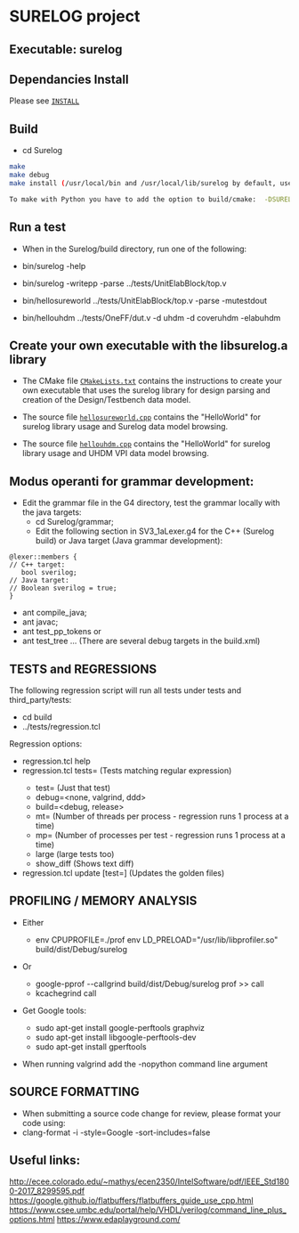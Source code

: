 # SURELOG project
## Executable: surelog

## Dependancies Install 

Please see [`INSTALL`](../INSTALL.md)

## Build
 * cd Surelog
```bash
make
make debug
make install (/usr/local/bin and /usr/local/lib/surelog by default, use DESTDIR= for alternative locations)

To make with Python you have to add the option to build/cmake:  -DSURELOG_WITH_PYTHON=1
```

## Run a test

* When in the Surelog/build directory, run one of the following:

* bin/surelog -help

* bin/surelog -writepp -parse ../tests/UnitElabBlock/top.v

* bin/hellosureworld ../tests/UnitElabBlock/top.v -parse -mutestdout

* bin/hellouhdm ../tests/OneFF/dut.v -d uhdm -d coveruhdm -elabuhdm

## Create your own executable with the libsurelog.a library

* The CMake file [`CMakeLists.txt`](../tests/TestInstall/CMakeLists.txt) contains the instructions to create your own executable that uses the surelog library for design parsing and creation of the Design/Testbench data model.

* The source file [`hellosureworld.cpp`](hellosureworld.cpp) contains the "HelloWorld" for surelog library usage and Surelog data model browsing. 

* The source file [`hellouhdm.cpp`](hellouhdm.cpp) contains the "HelloWorld" for surelog library usage and UHDM VPI data model browsing.

## Modus operanti for grammar development:

* Edit the grammar file in the G4 directory, test the grammar locally with the java targets: 
  * cd Surelog/grammar;
  * Edit the following section in SV3_1aLexer.g4 for the C++ (Surelog build) or Java target (Java grammar development):
```
@lexer::members {
// C++ target:
   bool sverilog;
// Java target:
// Boolean sverilog = true;
}
```

  * ant compile_java;
  * ant javac;
  * ant test_pp_tokens or
  * ant test_tree ... (There are several debug targets in the build.xml)

## TESTS and REGRESSIONS

The following regression script will run all tests under tests and third_party/tests:
* cd build
* ../tests/regression.tcl 

Regression options:
* regression.tcl help   
* regression.tcl tests=<testname>     (Tests matching regular expression)
  * test=<testname>                   (Just that test)
  * debug=<none, valgrind, ddd>
  * build=<debug, release>
  * mt=<nbThreads>                    (Number of threads per process -
                                       regression runs 1 process at a time)
  * mp=<nbProcesses>                  (Number of processes per test -
                                       regression runs 1 process at a time)			       
  * large                             (large tests too)
  * show_diff                         (Shows text diff)
* regression.tcl update [test=<testname>] (Updates the golden files)  

## PROFILING / MEMORY ANALYSIS

* Either
   * env CPUPROFILE=./prof env LD_PRELOAD="/usr/lib/libprofiler.so"  build/dist/Debug/surelog <test>
* Or 
   * google-pprof --callgrind  build/dist/Debug/surelog prof >> call
   * kcachegrind call 

* Get Google tools: 
   * sudo apt-get install google-perftools graphviz
   * sudo apt-get install libgoogle-perftools-dev
   * sudo apt-get install gperftools

* When running valgrind add the -nopython command line argument

## SOURCE FORMATTING

 * When submitting a source code change for review, please format your code using:
 * clang-format -i -style=Google -sort-includes=false <files>

## Useful links:

http://ecee.colorado.edu/~mathys/ecen2350/IntelSoftware/pdf/IEEE_Std1800-2017_8299595.pdf
https://google.github.io/flatbuffers/flatbuffers_guide_use_cpp.html
https://www.csee.umbc.edu/portal/help/VHDL/verilog/command_line_plus_options.html
https://www.edaplayground.com/

